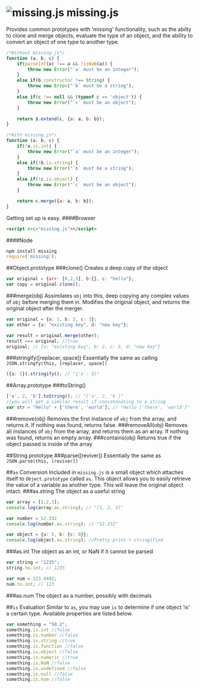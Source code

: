 ![missing.js](https://s3.amazonaws.com/missing.js/missing.png "missing.js") missing.js
=========
Provides common prototypes with 'missing' functionality, such as the abilty to clone and merge objects, 
evaluate the type of an object, and the ability to convert an object of one type to another type.
```js
/*Without missing.js*/
function (a, b, c) {
	if(parseInt(a) !== a && !isNaN(a)) {
		throw new Error("`a` must be an integer");
	}
	else if(b.constructor !== String) {
		throw new Error("`b` must be a string");
	}
	else if(c !== null && (typeof c == 'object')) {
		throw new Error("`c` must be an object");
	}

	return $.extend(c, {a: a, b: b});
}

/*With missing.js*/
function (a, b, c) {
	if(!a.is.int) {
		throw new Error("`a` must be an integer");
	}
	else if(!b.is.string) {
		throw new Error("`b` must be a string");
	}
	else if(!c.is.object) {
		throw new Error("`c` must be an object");
	}

	return c.merge({a: a, b: b});
}
```
Getting set up is easy.
####Browser
```html
<script src="missing.js"></script>
```
####Node
```js
npm install missing
require('missing');
```

##Object.prototype
###clone()
Creates a deep copy of the object
```js
var original = {arr: [0,2,3], b:{}, c: "hello"};
var copy = original.clone();
```
###merge(obj)
Assimilates `obj` into this, deep copying any complex values of `obj` before merging them in.
Modifies the original object, and returns the original object after the merger.
```js
var original = {a: 1, b: 2, c: 3};
var other = {a: "existing key", d: "new key"};

var result = original.merge(other);
result === original; //true
original; // {a: "existing key", b: 2, c: 3, d: "new key"}
```

###stringify([replacer, space])
Essentially the same as calling `JSON.stringfy(this, [replacer, space])`
```js
({a: 5}).stringify(); // "{'a': 5}"
```

##Array.prototype
###toString()
```js
['a', 2, 'b'].toString(); // "['a', 2, 'b']"
//you will get a similar result if concatenating to a string
var str = "Hello" + ['there', 'world']; // "Hello ['there', 'world']"
```
###remove(obj)
Removes the first instance of `obj` from the array, and returns it. If nothing was found, returns false.
###removeAll(obj)
Removes all instances of `obj` from the array, and returns them as an array. If nothing was found, returns an empty array.
###contains(obj)
Returns true if the object passed is inside of the array

##String.prototype 
###parse([reviver])
Essentially the same as `JSON.parse(this, [reviver])`

##`as` Conversion
Included in `missing.js` is a small object which attaches itself to `Object.prototype` called `as`.
This object allows you to easily retrieve the value of a variable as another type. This will leave the original
object intact.
###as.string
The object as a useful string
```js
var array = [1,2,3];
console.log(array.as.string); // "[1, 2, 3]"

var number = 52.332
console.log(number.as.string); // "52.332"

var object = {a: 5, b: {c: 0}};
console.log(object.as.string); //Pretty print + stringified
```
###as.int
The object as an int, or NaN if it cannot be parsed
```js
var string = "1235";
string.to.int; // 1235

var num = 123.4442;
num.to.int; // 123
```
###as.num
The object as a number, possibly with decimals

##`is` Evaluation
Similar to `as`, you may use `is` to determine if one object 'is' a certain type.
Available properties are listed below.
```js
var something = "50.2";
something.is.int //false		
something.is.number //false
something.is.string //true
something.is.function //false
something.is.object //false
something.is.numeric //true
something.is.NaN //false
something.is.undefined //false
something.is.null //false
something.is.num //false
```
